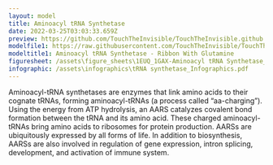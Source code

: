 ```yaml
---
layout: model
title: Aminoacyl tRNA Synthetase
date: 2022-03-25T03:03:33.659Z
preview: https://github.com/TouchTheInvisible/TouchTheInvisible.github.io/blob/master/assets/img/1EUQ+1GAX-Aminoacyl%20tRNA%20Synthetase/1EUQ-Glutaminyl%20tRNA%20Synthetase_RibbonWithGlutamine.png?raw=true
modelfile1: https://raw.githubusercontent.com/TouchTheInvisible/TouchTheInvisible.github.io/master/assets/models/1EUQ%2B1GAX-Aminoacyl%20tRNA%20Synthetase/1EUQ-Glutaminyl%20tRNA%20Synthetase_RibbonWithGlutamine.dae
modeltitle1: Aminoacyl tRNA Synthetase - Ribbon With Glutamine
figuresheet: /assets\figure_sheets\1EUQ_1GAX-Aminoacyl tRNA Synthetase_Photosheet.pdf
infographic: /assets\infographics\tRNA synthetase_Infographics.pdf
---
```

Aminoacyl-tRNA synthetases are enzymes that link amino acids to their cognate tRNAs, forming aminoacyl-tRNAs (a process called “aa-charging”). Using the energy from ATP hydrolysis, an AARS catalyzes covalent bond formation between the tRNA and its amino acid. These charged aminoacyl-tRNAs bring amino acids to ribosomes for protein production. AARSs are ubiquitously expressed by all forms of life. In addition to biosynthesis, AARSs are also involved in regulation of gene expression, intron splicing, development, and activation of immune system.
